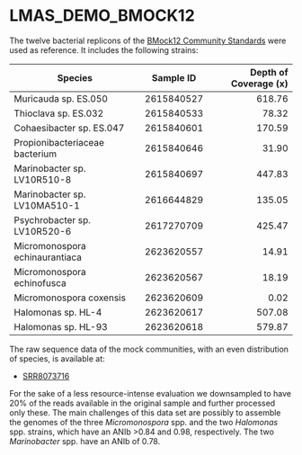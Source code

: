 # LMAS_DEMO_BMOCK12

The twelve bacterial replicons of the [BMock12 Community Standards](https://www.nature.com/articles/s41597-019-0287-z#Abs1)
were used as reference. It includes the following strains: 

| Species                        	| Sample ID  	| Depth of Coverage (x) 	|
|--------------------------------	|------------	|----------------------:	|
| Muricauda   sp. ES.050         	| 2615840527 	|                618.76 	|
| Thioclava sp. ES.032           	| 2615840533 	|                 78.32 	|
| Cohaesibacter sp. ES.047       	| 2615840601 	|                170.59 	|
| Propionibacteriaceae bacterium 	| 2615840646 	|                 31.90 	|
| Marinobacter sp. LV10R510-8    	| 2615840697 	|                447.83 	|
| Marinobacter sp. LV10MA510-1   	| 2616644829 	|                135.05 	|
| Psychrobacter sp. LV10R520-6   	| 2617270709 	|                425.47 	|
| Micromonospora echinaurantiaca 	| 2623620557 	|                 14.91 	|
| Micromonospora echinofusca     	| 2623620567 	|                 18.19 	|
| Micromonospora coxensis        	| 2623620609 	|                  0.02 	|
| Halomonas sp. HL-4             	| 2623620617 	|                507.08 	|
| Halomonas sp. HL-93            	| 2623620618 	|                579.87 	|

The raw sequence data of the mock communities, with an even distribution of species, is available at:

- [SRR8073716](https://www.ebi.ac.uk/ena/browser/view/SRR8073716?show=reads)

For the sake of a less resource-intense evaluation we downsampled to have 20% of the reads available in the original sample and further processed only these. The main challenges of this data set are possibly to assemble the genomes of the three *Micromonospora* spp. and the two *Halomonas* spp. strains, which have an ANIb >0.84 and 0.98, respectively. The two *Marinobacter* spp. have an ANIb of 0.78.